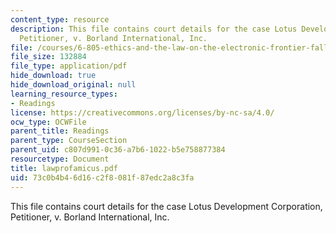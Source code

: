 ```yaml
---
content_type: resource
description: This file contains court details for the case Lotus Development Corporation,
  Petitioner, v. Borland International, Inc.
file: /courses/6-805-ethics-and-the-law-on-the-electronic-frontier-fall-2005/73c0b4b46d16c2f8081f87edc2a8c3fa_lawprofamicus.pdf
file_size: 132884
file_type: application/pdf
hide_download: true
hide_download_original: null
learning_resource_types:
- Readings
license: https://creativecommons.org/licenses/by-nc-sa/4.0/
ocw_type: OCWFile
parent_title: Readings
parent_type: CourseSection
parent_uid: c807d991-0c36-a7b6-1022-b5e758877384
resourcetype: Document
title: lawprofamicus.pdf
uid: 73c0b4b4-6d16-c2f8-081f-87edc2a8c3fa
---
```

This file contains court details for the case Lotus Development Corporation, Petitioner, v. Borland International, Inc.